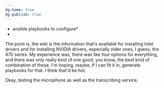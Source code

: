 ```yaml
---
dg-home: true
dg-publish: true
---
```


* ansible playbooks to configure*
* 
The point is, the wiki is the information that's available for installing Intel drivers and for installing NVIDIA drivers, especially older ones, I guess, the 470 series. My experience was, there was like four options for everything, and there was only really kind of one good, you know, the best kind of combination of those. I'm hoping, maybe, if I can fit it in, generate playbooks for that. I think that'd be hot.


Okay, testing the microphone as well as the transcribing service.


